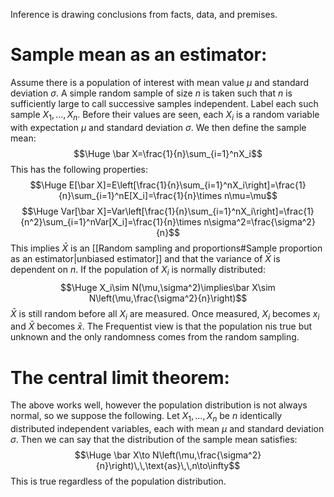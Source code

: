 Inference is drawing conclusions from facts, data, and premises.

# Sample mean as an estimator:

Assume there is a population of interest with mean value $\mu$ and standard deviation $\sigma$. A simple random sample of size $n$ is taken such that $n$ is sufficiently large to call successive samples independent. Label each such sample $X_1,\dots,X_n$. Before their values are seen, each $X_i$ is a random variable with expectation $\mu$ and standard deviation $\sigma$. We then define the sample mean:$$\Huge \bar X=\frac{1}{n}\sum_{i=1}^nX_i$$This has the following properties:$$\Huge E[\bar X]=E\left[\frac{1}{n}\sum_{i=1}^nX_i\right]=\frac{1}{n}\sum_{i=1}^nE[X_i]=\frac{1}{n}\times n\mu=\mu$$$$\Huge Var[\bar X]=Var\left[\frac{1}{n}\sum_{i=1}^nX_i\right]=\frac{1}{n^2}\sum_{i=1}^nVar[X_i]=\frac{1}{n}\times n\sigma^2=\frac{\sigma^2}{n}$$This implies $\bar X$ is an [[Random sampling and proportions#Sample proportion as an estimator|unbiased estimator]] and that the variance of $\bar X$ is dependent on $n$. If the population of $X_i$ is normally distributed: $$\Huge X_i\sim N(\mu,\sigma^2)\implies\bar X\sim N\left(\mu,\frac{\sigma^2}{n}\right)$$$\bar X$ is still random before all $X_i$ are measured. Once measured, $X_i$ becomes $x_i$ and $\bar X$ becomes $\bar x$. The Frequentist view is that the population nis true but unknown and the only randomness comes from the random sampling. 

# The central limit theorem:

The above works well, however the population distribution is not always normal, so we suppose the following. Let $X_1,\dots,X_n$ be $n$ identically distributed independent variables, each with mean $\mu$ and standard deviation $\sigma$. Then we can say that the distribution of the sample mean satisfies:$$\Huge \bar X\to N\left(\mu,\frac{\sigma^2}{n}\right)\,\,\text{as}\,\,n\to\infty$$This is true regardless of the population distribution.